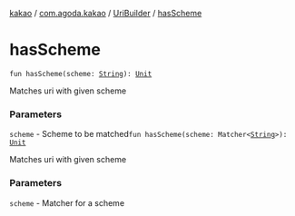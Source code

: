 [kakao](../../index.md) / [com.agoda.kakao](../index.md) / [UriBuilder](index.md) / [hasScheme](./has-scheme.md)

# hasScheme

`fun hasScheme(scheme: `[`String`](https://kotlinlang.org/api/latest/jvm/stdlib/kotlin/-string/index.html)`): `[`Unit`](https://kotlinlang.org/api/latest/jvm/stdlib/kotlin/-unit/index.html)

Matches uri with given scheme

### Parameters

`scheme` - Scheme to be matched`fun hasScheme(scheme: Matcher<`[`String`](https://kotlinlang.org/api/latest/jvm/stdlib/kotlin/-string/index.html)`>): `[`Unit`](https://kotlinlang.org/api/latest/jvm/stdlib/kotlin/-unit/index.html)

Matches uri with given scheme

### Parameters

`scheme` - Matcher for a scheme